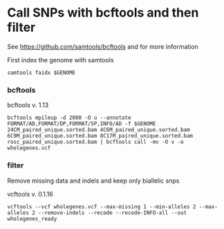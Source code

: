 # Call SNPs with bcftools and then filter #

See https://github.com/samtools/bcftools and  for more information


First index the genome with samtools

```
samtools faidx $GENOME
```

### bcftools ###

bcftools v. 1.13

```
bcftools mpileup -d 2000 -O u --annotate FORMAT/AD,FORMAT/DP,FORMAT/SP,INFO/AD -f $GENOME 24CM_paired_unique.sorted.bam 4C6M_paired_unique.sorted.bam 6C9M_paired_unique.sorted.bam 8C17M_paired_unique.sorted.bam rosc_paired_unique.sorted.bam | bcftools call -mv -O v -o wholegenes.vcf
```

### filter ###

Remove missing data and indels and keep only biallelic snps

vcftools v. 0.1.16

```
vcftools --vcf wholegenes.vcf --max-missing 1 --min-alleles 2 --max-alleles 2 --remove-indels --recode --recode-INFO-all --out wholegenes_ready
```
